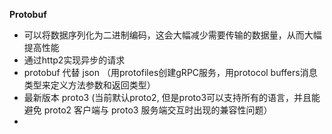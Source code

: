 **Protobuf**
* 可以将数据序列化为二进制编码，这会大幅减少需要传输的数据量，从而大幅提高性能
* 通过http2实现异步的请求
* protobuf 代替 json （用protofiles创建gRPC服务，用protocol buffers消息类型来定义方法参数和返回类型）
* 最新版本 proto3 (当前默认proto2, 但是proto3可以支持所有的语言，并且能避免 proto2 客户端与 proto3 服务端交互时出现的兼容性问题）
* 
